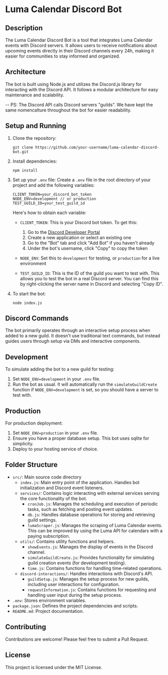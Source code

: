 # Luma Calendar Discord Bot

## Description

The Luma Calendar Discord Bot is a tool that integrates Luma Calendar events with Discord servers. It allows users to receive notifications about upcoming events directly in their Discord channels every 24h, making it easier for communities to stay informed and organized.

## Architecture

The bot is built using Node.js and utilizes the Discord.js library for interacting with the Discord API. It follows a modular architecture for easy maintenance and scalability.

-- PS: The Discord API calls Discord servers "guilds". We have kept the same nomencalture throughout the bot for easier readability.

## Setup and Running

1. Clone the repository:
   ```
   git clone https://github.com/your-username/luma-calendar-discord-bot.git
   ```

2. Install dependencies:
   ```
   npm install
   ```

3. Set up your `.env` file:
   Create a `.env` file in the root directory of your project and add the following variables:

   ```
   CLIENT_TOKEN=your_discord_bot_token
   NODE_ENV=development // or production
   TEST_GUILD_ID=your_test_guild_id
   ```

   Here's how to obtain each variable:

   - `CLIENT_TOKEN`: This is your Discord bot token. To get this:
     1. Go to the [Discord Developer Portal](https://discord.com/developers/applications)
     2. Create a new application or select an existing one
     3. Go to the "Bot" tab and click "Add Bot" if you haven't already
     4. Under the bot's username, click "Copy" to copy the token

   - `NODE_ENV`: Set this to `development` for testing, or `production` for a live environment
   - `TEST_GUILD_ID`: This is the ID of the guild you want to test with. This allows you to test the bot in a real Discord server. You can find this by right-clicking the server name in Discord and selecting "Copy ID".

4. To start the bot:
   ```
   node index.js
   ```

## Discord Commands

The bot primarily operates through an interactive setup process when added to a new guild. It doesn't use traditional text commands, but instead guides users through setup via DMs and interactive components.

## Development

To simulate adding the bot to a new guild for testing:

1. Set `NODE_ENV=development` in your `.env` file.
2. Run the bot as usual. It will automatically run the `simulateGuildCreate` function if `NODE_ENV=development` is set, so you should have a server to test with.

## Production

For production deployment:

1. Set `NODE_ENV=production` in your `.env` file.
2. Ensure you have a proper database setup. This bot uses sqlite for simplicity.
3. Deploy to your hosting service of choice.

## Folder Structure

- `src/`: Main source code directory
  - `index.js`: Main entry point of the application. Handles bot initialization and Discord event listeners.
  - `services/`: Contains logic interacting with external services serving the core functionality of the bot.
    - `cronJob.js`: Manages the scheduling and execution of periodic tasks, such as fetching and posting event updates.
    - `db.js`: Handles database operations for storing and retrieving guild settings.
    - `lumaScraper.js`: Manages the scraping of Luma Calendar events. This can be improved by using the Luma API for calendars with a paying subscription.
  - `utils/`: Contains utility functions and helpers.
    - `showEvents.js`: Manages the display of events in the Discord channel.
    - `simulateGuildCreate.js`: Provides functionality for simulating guild creation events (for development testing).
    - `time.js`: Contains functions for handling time-related operations.
  - `discord-interactions/`: Handles interactions with Discord's API.
    - `guildSetup.js`: Manages the setup process for new guilds, including user interactions for configuration.
    - `requestInformation.js`: Contains functions for requesting and handling user input during the setup process.
- `.env`: Stores environment variables.
- `package.json`: Defines the project dependencies and scripts.
- `README.md`: Project documentation.

## Contributing

Contributions are welcome! Please feel free to submit a Pull Request.

## License

This project is licensed under the MIT License.
